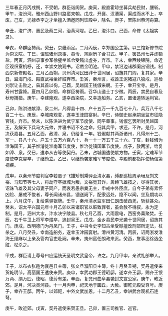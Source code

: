 三年春正月丙戌朔，不受朝，群臣诣阁贺。庚寅，殿直霍琼坐募兵劫民财，腰斩。甲午，浚汾河。雅州西山野川路蛮来朝。戊戌，开襄、汉漕渠，渠成而水不上，卒废。己亥，光禄丞李之才坐擅入酒邀同列饮殿中，除名。庚子，罢陈州蔡河舟算。

辛丑，浚广济、惠民及蔡三河，治黄河堤。乙巳，浚汴口。己酉，命修《太祖实录》。

辛亥，命群臣祷雨。癸丑，京畿雨足。二月丙辰，幸郑国公主第。以三馆新修书院为崇文院。丁巳，诏班诸州录事、县令、簿尉历子合书式。甲子，罢昌州七井虚额盐。丙寅，泗州录事参军徐璧坐监仓受贿出虚券，弃市。辛未，幸西绫锦院，命近臣观织室机杼，还，幸崇文院观书。诏凿金明池。甲申，禁沿边诸郡阑出铜钱。制西京新修殿名。三月乙酉朔，贝州清河民田祚十世同居，诏旌其门闾，复其家。辛丑，监海门戍、殿直武裕坐奸赃弃市。壬寅，秦州言，戎酋王泥猪寇八狼戍，巡检刘崇让击败之，枭其首以徇。己酉，吴越国王钱俶来朝。壬子，幸开宝寺。是月，寿州甘露降。夏四月乙卯朔，命群臣祷雨。召华山道士丁少微。丙辰，禁民自春及秋毋捕猎。庚午，幸建隆观，遂幸西染院，又幸造船务。乙亥，置诸道转运判官。

己卯，陈洪进献漳、泉二州，凡得县十四、户十五万一千九百七十八、兵万八千七百二十七。庚辰，幸城南观麦，遂幸玉津园宴射。辛巳，侍御史赵承嗣坐监市征隐官钱，弃市。癸未，以陈洪进为武宁军节度使、同平章事。钱俶乞罢所封吴越国王，及解天下兵马大元帅，并寝书诏不名之命，归其兵甲，求还，不许。是月，河决获嘉县。五月乙酉，赦漳、泉，仍给复一年。钱俶献其两浙诸州，凡得州十三、军一、县八十六、户五十五万六百八十、兵一十一万五千三十六。丁亥，封钱俶为淮海国王，其子惟濬徙淮南军节度使，惟治徙镇国军节度使。戊子，赦两浙，给复如漳、泉。癸巳，遣李从吉等使契丹。乙未，占城国遣使献方物。壬寅，定难军节度使李克睿卒，子继筠立。乙巳，以继筠袭定难军节度使。幸殿前都指挥使杨信第视疾。

戊申，以秦州节度判官李若愚子飞雄矫制乘驿至清水县，缚都巡检周承瑨及刘文裕、马知节等七人，将劫守卒据城为叛，文裕觉其诈，禽缚飞雄按之，尽得其状，诏诛飞雄及其父母妻子同产，而哀若愚宗奠无主，申戒中外臣庶，自今子弟有素怀凶险、屡戒不悛者，尊长闻诸州县，锢送阙下，配隶远处，隐不以闻，坐及期功以上。六月戊午，复给乘驿银牌。壬午，秦州清水监军田仁朗击破西羌，斩获甚众。癸未，诏太平兴国元年十月乙卯以来诸职官以赃致罪者，虽会赦不得叙，永为定制。是月，泗州大水，汴水决宁陵县。秋七月乙酉，大雨震电，西窑务藁聚焚。壬辰，右千牛卫上将军李煜卒，追封吴王。戊戌，金乡县民李光袭十世同居，诏旌其门。庚戌，改明德门为丹凤门。壬子，中书令史李知古坐受赇擅改刑部所定法，杖杀之。八月癸丑，幸南造船务，遂幸玉津园宴射。滑州黄河清。丙辰，诏两浙发淮海王缌麻以上亲及管内官吏赴阙。辛未，夷州蛮任朗政来贡。癸酉，詹事丞徐选坐赃，杖杀之。

甲戌，群臣请上尊号曰应运统天圣明文武皇帝，许之。九月甲申，亲试礼部举人。

壬子，以布衣张遁为襄邑县主簿，张文旦濮阳县主簿。冬十月癸丑朔，契丹遣使来贺乾明节。高丽国王遣使来贡。庚申，幸武功郡王德昭邸，遂幸齐王邸，赐齐王银万两、绢万匹，德昭、德芳有差。辛酉，复兖州曲阜县袭封文宣公家。庚午，畋近郊。是月，河决灵河县。十一月丙申，祀天地于圜丘，大赦。御乾元殿受尊号。庚子，幸齐王邸。丙午，以郊祀，中外文武加恩。十二月乙丑，幸讲武台观机石连弩。

庚午，畋近郊。戊寅，契丹遣使来贺正旦。己卯，置三司推官、巡官。